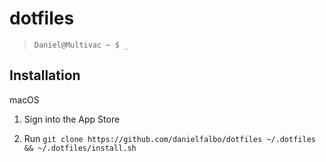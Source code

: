 # dotfiles

> `Daniel@Multivac ~ $ _`

## Installation

macOS

1. Sign into the App Store

2. Run `git clone https://github.com/danielfalbo/dotfiles ~/.dotfiles && ~/.dotfiles/install.sh`
